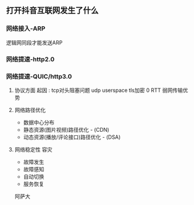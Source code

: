 ## 打开抖音互联网发生了什么

### 网络接入-ARP

逻辑网同段才能发送ARP

### 网络提速-http2.0

### 网络提速-QUIC/http3.0

1. 协议方面
起因 : tcp对头阻塞问题
udp
userspace
tls加密  0 RTT
弱网传输优势

2. 网络路径优化
   - 数据中心分布
   - 静态资源(图片视频)路径优化 - (CDN)
   - 动态资源(播放/评论接口)路径优化 - (DSA)

3. 网络稳定性
   容灾
   - 故障发生
   - 故障感知
   - 自动切换
   - 服务恢复
   
   阿萨大

